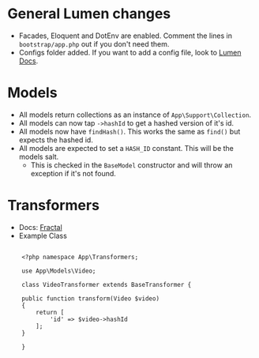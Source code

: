 # General Lumen changes

- Facades, Eloquent and DotEnv are enabled.  Comment the lines in `bootstrap/app.php` out if you don't need them.
- Configs folder added.  If you want to add a config file, look to [Lumen Docs](http://lumen.laravel.com/docs/configuration#configuration-files).

# Models

- All models return collections as an instance of `App\Support\Collection`.
- All models can now tap `->hashId` to get a hashed version of it's id.
- All models now have `findHash()`.  This works the same as `find()` but expects the hashed id.
- All models are expected to set a `HASH_ID` constant.  This will be the models salt.
    - This is checked in the `BaseModel` constructor and will throw an exception if it's not found.

# Transformers

- Docs: [Fractal](http://fractal.thephpleague.com/transformers/)
- Example Class

```

    <?php namespace App\Transformers;
    
    use App\Models\Video;
    
    class VideoTransformer extends BaseTransformer {

	public function transform(Video $video)
	{
		return [
			'id' => $video->hashId
		];
	}

    }
```


